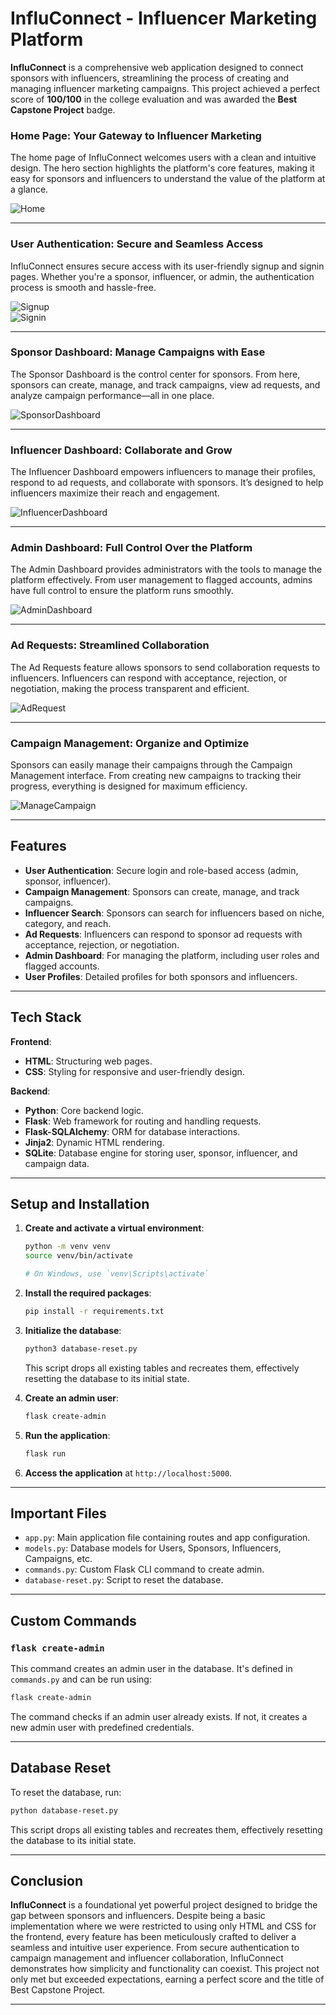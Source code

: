 # InfluConnect - Influencer Marketing Platform  

**InfluConnect** is a comprehensive web application designed to connect sponsors with influencers, streamlining the process of creating and managing influencer marketing campaigns. This project achieved a perfect score of **100/100** in the college evaluation and was awarded the **Best Capstone Project** badge.  

### **Home Page: Your Gateway to Influencer Marketing**  
The home page of InfluConnect welcomes users with a clean and intuitive design. The hero section highlights the platform's core features, making it easy for sponsors and influencers to understand the value of the platform at a glance.  

![Home](samples/home.png)  

---

### **User Authentication: Secure and Seamless Access**  
InfluConnect ensures secure access with its user-friendly signup and signin pages. Whether you're a sponsor, influencer, or admin, the authentication process is smooth and hassle-free.  

![Signup](samples/mad1signin.png)  
![Signin](samples/mad1signup.png)  

---

### **Sponsor Dashboard: Manage Campaigns with Ease**  
The Sponsor Dashboard is the control center for sponsors. From here, sponsors can create, manage, and track campaigns, view ad requests, and analyze campaign performance—all in one place.  

![SponsorDashboard](samples/sponsor_dashboard.png)  

---

### **Influencer Dashboard: Collaborate and Grow**  
The Influencer Dashboard empowers influencers to manage their profiles, respond to ad requests, and collaborate with sponsors. It’s designed to help influencers maximize their reach and engagement.  

![InfluencerDashboard](samples/influencer_dashboard.png)  

---

### **Admin Dashboard: Full Control Over the Platform**  
The Admin Dashboard provides administrators with the tools to manage the platform effectively. From user management to flagged accounts, admins have full control to ensure the platform runs smoothly.  

![AdminDashboard](samples/admin_dashboard.png)  

---

### **Ad Requests: Streamlined Collaboration**  
The Ad Requests feature allows sponsors to send collaboration requests to influencers. Influencers can respond with acceptance, rejection, or negotiation, making the process transparent and efficient.  

![AdRequest](samples/ad_requests.png)  

---

### **Campaign Management: Organize and Optimize**  
Sponsors can easily manage their campaigns through the Campaign Management interface. From creating new campaigns to tracking their progress, everything is designed for maximum efficiency.  

![ManageCampaign](samples/manage_campaigns.png)  

---


## Features  

- **User Authentication**: Secure login and role-based access (admin, sponsor, influencer).  
- **Campaign Management**: Sponsors can create, manage, and track campaigns.  
- **Influencer Search**: Sponsors can search for influencers based on niche, category, and reach.  
- **Ad Requests**: Influencers can respond to sponsor ad requests with acceptance, rejection, or negotiation.  
- **Admin Dashboard**: For managing the platform, including user roles and flagged accounts.  
- **User Profiles**: Detailed profiles for both sponsors and influencers.  

---

## Tech Stack  

**Frontend**:  
- **HTML**: Structuring web pages.  
- **CSS**: Styling for responsive and user-friendly design.  

**Backend**:  
- **Python**: Core backend logic.  
- **Flask**: Web framework for routing and handling requests.  
- **Flask-SQLAlchemy**: ORM for database interactions.  
- **Jinja2**: Dynamic HTML rendering.  
- **SQLite**: Database engine for storing user, sponsor, influencer, and campaign data.  

---


## Setup and Installation  

1. **Create and activate a virtual environment**:  
   ```bash  
   python -m venv venv  
   source venv/bin/activate  
   
   # On Windows, use `venv\Scripts\activate`  
   ```  

2. **Install the required packages**:  
   ```bash  
   pip install -r requirements.txt  
   ```  

3. **Initialize the database**:  
   ```bash  
   python3 database-reset.py  
   ```  
   This script drops all existing tables and recreates them, effectively resetting the database to its initial state.  

4. **Create an admin user**:  
   ```bash  
   flask create-admin  
   ```  

5. **Run the application**:  
   ```bash  
   flask run  
   ```  

6. **Access the application** at `http://localhost:5000`.  

---

## Important Files  

- `app.py`: Main application file containing routes and app configuration.  
- `models.py`: Database models for Users, Sponsors, Influencers, Campaigns, etc.  
- `commands.py`: Custom Flask CLI command to create admin.  
- `database-reset.py`: Script to reset the database.  

---

## Custom Commands  

### `flask create-admin`  
This command creates an admin user in the database. It's defined in `commands.py` and can be run using:  

```bash  
flask create-admin  
```  

The command checks if an admin user already exists. If not, it creates a new admin user with predefined credentials.  

---

## Database Reset  
To reset the database, run:  

```bash  
python database-reset.py  
```  

This script drops all existing tables and recreates them, effectively resetting the database to its initial state.  

---

## Conclusion  

**InfluConnect** is a foundational yet powerful project designed to bridge the gap between sponsors and influencers. Despite being a basic implementation where we were restricted to using only HTML and CSS for the frontend, every feature has been meticulously crafted to deliver a seamless and intuitive user experience. From secure authentication to campaign management and influencer collaboration, InfluConnect demonstrates how simplicity and functionality can coexist. This project not only met but exceeded expectations, earning a perfect score and the title of Best Capstone Project.

---  


